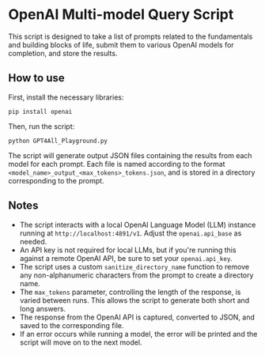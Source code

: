 # OpenAI Multi-model Query Script

This script is designed to take a list of prompts related to the fundamentals and building blocks of life, submit them to various OpenAI models for completion, and store the results.

## How to use

First, install the necessary libraries:

```
pip install openai
```

Then, run the script:

```
python GPT4All_Playground.py
```


The script will generate output JSON files containing the results from each model for each prompt. Each file is named according to the format `<model_name>_output_<max_tokens>_tokens.json`, and is stored in a directory corresponding to the prompt.

## Notes

* The script interacts with a local OpenAI Language Model (LLM) instance running at `http://localhost:4891/v1`. Adjust the `openai.api_base` as needed.
* An API key is not required for local LLMs, but if you're running this against a remote OpenAI API, be sure to set your `openai.api_key`.
* The script uses a custom `sanitize_directory_name` function to remove any non-alphanumeric characters from the prompt to create a directory name.
* The `max_tokens` parameter, controlling the length of the response, is varied between runs. This allows the script to generate both short and long answers.
* The response from the OpenAI API is captured, converted to JSON, and saved to the corresponding file.
* If an error occurs while running a model, the error will be printed and the script will move on to the next model.
